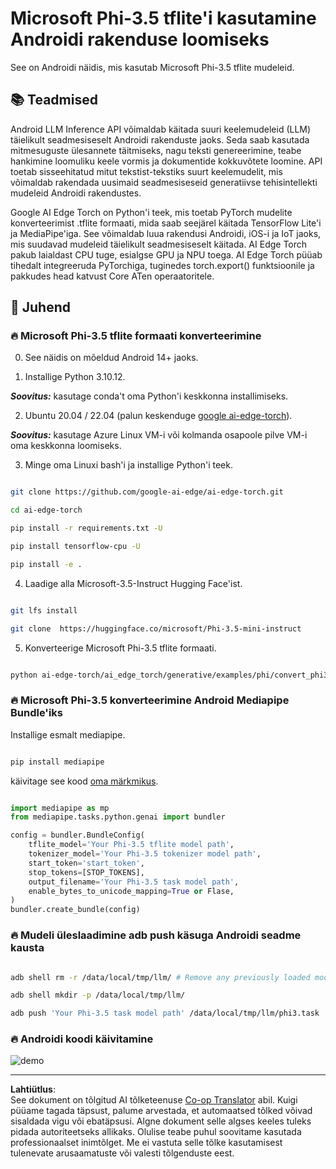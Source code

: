 <!--
CO_OP_TRANSLATOR_METADATA:
{
  "original_hash": "c4fe7f589d179be96a5577b0b8cba6aa",
  "translation_date": "2025-10-11T12:06:17+00:00",
  "source_file": "md/02.Application/01.TextAndChat/Phi3/UsingPhi35TFLiteCreateAndroidApp.md",
  "language_code": "et"
}
-->
# **Microsoft Phi-3.5 tflite'i kasutamine Androidi rakenduse loomiseks**

See on Androidi näidis, mis kasutab Microsoft Phi-3.5 tflite mudeleid.

## **📚 Teadmised**

Android LLM Inference API võimaldab käitada suuri keelemudeleid (LLM) täielikult seadmesiseselt Androidi rakenduste jaoks. Seda saab kasutada mitmesuguste ülesannete täitmiseks, nagu teksti genereerimine, teabe hankimine loomuliku keele vormis ja dokumentide kokkuvõtete loomine. API toetab sisseehitatud mitut tekstist-tekstiks suurt keelemudelit, mis võimaldab rakendada uusimaid seadmesiseseid generatiivse tehisintellekti mudeleid Androidi rakendustes.

Google AI Edge Torch on Python'i teek, mis toetab PyTorch mudelite konverteerimist .tflite formaati, mida saab seejärel käitada TensorFlow Lite'i ja MediaPipe'iga. See võimaldab luua rakendusi Androidi, iOS-i ja IoT jaoks, mis suudavad mudeleid täielikult seadmesiseselt käitada. AI Edge Torch pakub laialdast CPU tuge, esialgse GPU ja NPU toega. AI Edge Torch püüab tihedalt integreeruda PyTorchiga, tuginedes torch.export() funktsioonile ja pakkudes head katvust Core ATen operaatoritele.

## **🪬 Juhend**

### **🔥 Microsoft Phi-3.5 tflite formaati konverteerimine**

0. See näidis on mõeldud Android 14+ jaoks.

1. Installige Python 3.10.12.

***Soovitus:*** kasutage conda't oma Python'i keskkonna installimiseks.

2. Ubuntu 20.04 / 22.04 (palun keskenduge [google ai-edge-torch](https://github.com/google-ai-edge/ai-edge-torch)).

***Soovitus:*** kasutage Azure Linux VM-i või kolmanda osapoole pilve VM-i oma keskkonna loomiseks.

3. Minge oma Linuxi bash'i ja installige Python'i teek.

```bash

git clone https://github.com/google-ai-edge/ai-edge-torch.git

cd ai-edge-torch

pip install -r requirements.txt -U 

pip install tensorflow-cpu -U

pip install -e .

```

4. Laadige alla Microsoft-3.5-Instruct Hugging Face'ist.

```bash

git lfs install

git clone  https://huggingface.co/microsoft/Phi-3.5-mini-instruct

```

5. Konverteerige Microsoft Phi-3.5 tflite formaati.

```bash

python ai-edge-torch/ai_edge_torch/generative/examples/phi/convert_phi3_to_tflite.py --checkpoint_path  Your Microsoft Phi-3.5-mini-instruct path --tflite_path Your Microsoft Phi-3.5-mini-instruct tflite path  --prefill_seq_len 1024 --kv_cache_max_len 1280 --quantize True

```


### **🔥 Microsoft Phi-3.5 konverteerimine Android Mediapipe Bundle'iks**

Installige esmalt mediapipe.

```bash

pip install mediapipe

```

käivitage see kood [oma märkmikus](../../../../../../code/09.UpdateSamples/Aug/Android/convert/convert_phi.ipynb).

```python

import mediapipe as mp
from mediapipe.tasks.python.genai import bundler

config = bundler.BundleConfig(
    tflite_model='Your Phi-3.5 tflite model path',
    tokenizer_model='Your Phi-3.5 tokenizer model path',
    start_token='start_token',
    stop_tokens=[STOP_TOKENS],
    output_filename='Your Phi-3.5 task model path',
    enable_bytes_to_unicode_mapping=True or Flase,
)
bundler.create_bundle(config)

```


### **🔥 Mudeli üleslaadimine adb push käsuga Androidi seadme kausta**

```bash

adb shell rm -r /data/local/tmp/llm/ # Remove any previously loaded models

adb shell mkdir -p /data/local/tmp/llm/

adb push 'Your Phi-3.5 task model path' /data/local/tmp/llm/phi3.task

```

### **🔥 Androidi koodi käivitamine**

![demo](../../../../../../imgs/02/android-tf/demo.png)

---

**Lahtiütlus**:  
See dokument on tõlgitud AI tõlketeenuse [Co-op Translator](https://github.com/Azure/co-op-translator) abil. Kuigi püüame tagada täpsust, palume arvestada, et automaatsed tõlked võivad sisaldada vigu või ebatäpsusi. Algne dokument selle algses keeles tuleks pidada autoriteetseks allikaks. Olulise teabe puhul soovitame kasutada professionaalset inimtõlget. Me ei vastuta selle tõlke kasutamisest tulenevate arusaamatuste või valesti tõlgenduste eest.